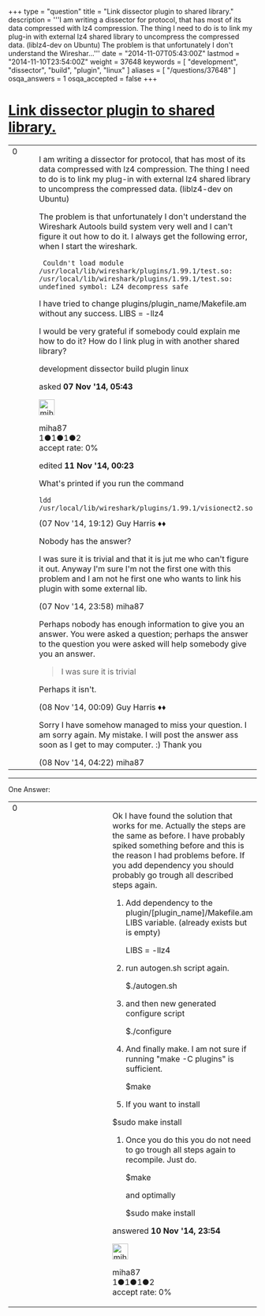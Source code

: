 +++
type = "question"
title = "Link dissector plugin to shared library."
description = '''I am writing a dissector for protocol, that has most of its data compressed with lz4 compression. The thing I need to do is to link my plug-in with external lz4 shared library to uncompress the compressed data. (liblz4-dev on Ubuntu)  The problem is that unfortunately I don&#x27;t understand the Wireshar...'''
date = "2014-11-07T05:43:00Z"
lastmod = "2014-11-10T23:54:00Z"
weight = 37648
keywords = [ "development", "dissector", "build", "plugin", "linux" ]
aliases = [ "/questions/37648" ]
osqa_answers = 1
osqa_accepted = false
+++

<div class="headNormal">

# [Link dissector plugin to shared library.](/questions/37648/link-dissector-plugin-to-shared-library)

</div>

<div id="main-body">

<div id="askform">

<table id="question-table" style="width:100%;"><colgroup><col style="width: 50%" /><col style="width: 50%" /></colgroup><tbody><tr class="odd"><td style="width: 30px; vertical-align: top"><div class="vote-buttons"><span id="post-37648-upvote" class="ajax-command post-vote up" rel="nofollow" title="I like this post (click again to cancel)"> </span><div id="post-37648-score" class="post-score" title="current number of votes">0</div><span id="post-37648-downvote" class="ajax-command post-vote down" rel="nofollow" title="I dont like this post (click again to cancel)"> </span> <span id="favorite-mark" class="ajax-command favorite-mark" rel="nofollow" title="mark/unmark this question as favorite (click again to cancel)"> </span><div id="favorite-count" class="favorite-count"></div></div></td><td><div id="item-right"><div class="question-body"><p>I am writing a dissector for protocol, that has most of its data compressed with lz4 compression. The thing I need to do is to link my plug-in with external lz4 shared library to uncompress the compressed data. (liblz4-dev on Ubuntu)</p><p>The problem is that unfortunately I don't understand the Wireshark Autools build system very well and I can't figure it out how to do it. I always get the following error, when I start the wireshark.</p><pre><code> Couldn&#39;t load module /usr/local/lib/wireshark/plugins/1.99.1/test.so: /usr/local/lib/wireshark/plugins/1.99.1/test.so: undefined symbol: LZ4_decompress_safe</code></pre><p>I have tried to change plugins/plugin_name/Makefile.am without any success. LIBS = -llz4</p><p>I would be very grateful if somebody could explain me how to do it? How do I link plug in with another shared library?</p></div><div id="question-tags" class="tags-container tags"><span class="post-tag tag-link-development" rel="tag" title="see questions tagged &#39;development&#39;">development</span> <span class="post-tag tag-link-dissector" rel="tag" title="see questions tagged &#39;dissector&#39;">dissector</span> <span class="post-tag tag-link-build" rel="tag" title="see questions tagged &#39;build&#39;">build</span> <span class="post-tag tag-link-plugin" rel="tag" title="see questions tagged &#39;plugin&#39;">plugin</span> <span class="post-tag tag-link-linux" rel="tag" title="see questions tagged &#39;linux&#39;">linux</span></div><div id="question-controls" class="post-controls"></div><div class="post-update-info-container"><div class="post-update-info post-update-info-user"><p>asked <strong>07 Nov '14, 05:43</strong></p><img src="https://secure.gravatar.com/avatar/d269dbda83b14ddc1e1d1081d1eff25c?s=32&amp;d=identicon&amp;r=g" class="gravatar" width="32" height="32" alt="miha87&#39;s gravatar image" /><p><span>miha87</span><br />
<span class="score" title="1 reputation points">1</span><span title="1 badges"><span class="badge1">●</span><span class="badgecount">1</span></span><span title="1 badges"><span class="silver">●</span><span class="badgecount">1</span></span><span title="2 badges"><span class="bronze">●</span><span class="badgecount">2</span></span><br />
<span class="accept_rate" title="Rate of the user&#39;s accepted answers">accept rate:</span> <span title="miha87 has no accepted answers">0%</span></p></div><div class="post-update-info post-update-info-edited"><p><span> edited <strong>11 Nov '14, 00:23</strong> </span></p></div></div><div id="comments-container-37648" class="comments-container"><span id="37682"></span><div id="comment-37682" class="comment"><div id="post-37682-score" class="comment-score"></div><div class="comment-text"><p>What's printed if you run the command</p><pre><code>ldd /usr/local/lib/wireshark/plugins/1.99.1/visionect2.so</code></pre></div><div id="comment-37682-info" class="comment-info"><span class="comment-age">(07 Nov '14, 19:12)</span> <span class="comment-user userinfo">Guy Harris ♦♦</span></div></div><span id="37687"></span><div id="comment-37687" class="comment"><div id="post-37687-score" class="comment-score"></div><div class="comment-text"><p>Nobody has the answer?</p><p>I was sure it is trivial and that it is jut me who can't figure it out. Anyway I'm sure I'm not the first one with this problem and I am not he first one who wants to link his plugin with some external lib.</p></div><div id="comment-37687-info" class="comment-info"><span class="comment-age">(07 Nov '14, 23:58)</span> <span class="comment-user userinfo">miha87</span></div></div><span id="37688"></span><div id="comment-37688" class="comment"><div id="post-37688-score" class="comment-score"></div><div class="comment-text"><p>Perhaps nobody has enough information to give you an answer. You were asked a question; perhaps the answer to the question you were asked will help somebody give you an answer.</p><blockquote><p>I was sure it is trivial</p></blockquote><p>Perhaps it isn't.</p></div><div id="comment-37688-info" class="comment-info"><span class="comment-age">(08 Nov '14, 00:09)</span> <span class="comment-user userinfo">Guy Harris ♦♦</span></div></div><span id="37689"></span><div id="comment-37689" class="comment"><div id="post-37689-score" class="comment-score"></div><div class="comment-text"><p>Sorry I have somehow managed to miss your question. I am sorry again. My mistake. I will post the answer ass soon as I get to may computer. :) Thank you</p></div><div id="comment-37689-info" class="comment-info"><span class="comment-age">(08 Nov '14, 04:22)</span> <span class="comment-user userinfo">miha87</span></div></div></div><div id="comment-tools-37648" class="comment-tools"></div><div class="clear"></div><div id="comment-37648-form-container" class="comment-form-container"></div><div class="clear"></div></div></td></tr></tbody></table>

------------------------------------------------------------------------

<div class="tabBar">

<span id="sort-top"></span>

<div class="headQuestions">

One Answer:

</div>

</div>

<span id="37744"></span>

<div id="answer-container-37744" class="answer answered-by-owner">

<table style="width:100%;"><colgroup><col style="width: 50%" /><col style="width: 50%" /></colgroup><tbody><tr class="odd"><td style="width: 30px; vertical-align: top"><div class="vote-buttons"><span id="post-37744-upvote" class="ajax-command post-vote up" rel="nofollow" title="I like this post (click again to cancel)"> </span><div id="post-37744-score" class="post-score" title="current number of votes">0</div><span id="post-37744-downvote" class="ajax-command post-vote down" rel="nofollow" title="I dont like this post (click again to cancel)"> </span></div></td><td><div class="item-right"><div class="answer-body"><p>Ok I have found the solution that works for me. Actually the steps are the same as before. I have probably spiked something before and this is the reason I had problems before. If you add dependency you should probably go trough all described steps again.</p><ol><li><p>Add dependency to the plugin/[plugin_name]/Makefile.am LIBS variable. (already exists but is empty)</p><p>LIBS = -llz4</p></li><li><p>run autogen.sh script again.</p><p>$./autogen.sh</p></li><li><p>and then new generated configure script</p><p>$./configure</p></li><li><p>And finally make. I am not sure if running "make -C plugins" is sufficient.</p><p>$make</p></li><li><p>If you want to install</p></li></ol><p>$sudo make install</p><ol><li><p>Once you do this you do not need to go trough all steps again to recompile. Just do.</p><p>$make</p><p>and optimally</p><p>$sudo make install</p></li></ol></div><div class="answer-controls post-controls"></div><div class="post-update-info-container"><div class="post-update-info post-update-info-user"><p>answered <strong>10 Nov '14, 23:54</strong></p><img src="https://secure.gravatar.com/avatar/d269dbda83b14ddc1e1d1081d1eff25c?s=32&amp;d=identicon&amp;r=g" class="gravatar" width="32" height="32" alt="miha87&#39;s gravatar image" /><p><span>miha87</span><br />
<span class="score" title="1 reputation points">1</span><span title="1 badges"><span class="badge1">●</span><span class="badgecount">1</span></span><span title="1 badges"><span class="silver">●</span><span class="badgecount">1</span></span><span title="2 badges"><span class="bronze">●</span><span class="badgecount">2</span></span><br />
<span class="accept_rate" title="Rate of the user&#39;s accepted answers">accept rate:</span> <span title="miha87 has no accepted answers">0%</span></p></div></div><div id="comments-container-37744" class="comments-container"></div><div id="comment-tools-37744" class="comment-tools"></div><div class="clear"></div><div id="comment-37744-form-container" class="comment-form-container"></div><div class="clear"></div></div></td></tr></tbody></table>

</div>

<div class="paginator-container-left">

</div>

</div>

</div>

